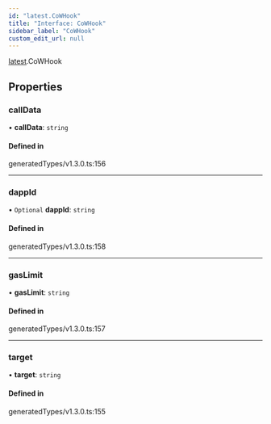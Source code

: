 ```yaml
---
id: "latest.CoWHook"
title: "Interface: CoWHook"
sidebar_label: "CoWHook"
custom_edit_url: null
---
```


[latest](../namespaces/latest.md).CoWHook

## Properties

### callData

• **callData**: `string`

#### Defined in

generatedTypes/v1.3.0.ts:156

___

### dappId

• `Optional` **dappId**: `string`

#### Defined in

generatedTypes/v1.3.0.ts:158

___

### gasLimit

• **gasLimit**: `string`

#### Defined in

generatedTypes/v1.3.0.ts:157

___

### target

• **target**: `string`

#### Defined in

generatedTypes/v1.3.0.ts:155
